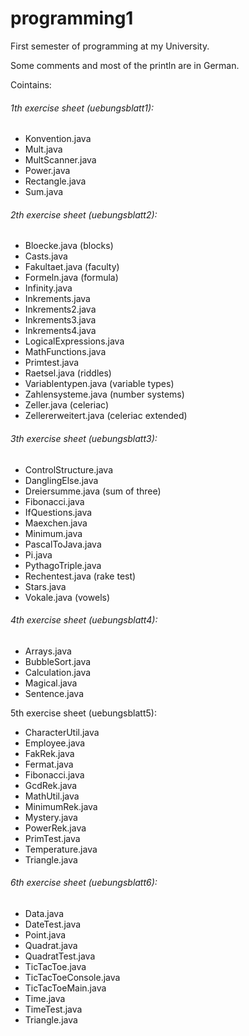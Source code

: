 # programming1

First semester of programming at my University.

Some comments and most of the println are in German.

Cointains:

###### 1th exercise sheet (uebungsblatt1):
- Konvention.java
- Mult.java
- MultScanner.java
- Power.java 
- Rectangle.java
- Sum.java

###### 2th exercise sheet (uebungsblatt2):
- Bloecke.java (blocks)
- Casts.java
- Fakultaet.java (faculty)
- Formeln.java (formula)
- Infinity.java
- Inkrements.java
- Inkrements2.java
- Inkrements3.java
- Inkrements4.java
- LogicalExpressions.java
- MathFunctions.java
- Primtest.java
- Raetsel.java (riddles)
- Variablentypen.java (variable types)
- Zahlensysteme.java (number systems)
- Zeller.java (celeriac)
- Zellererweitert.java (celeriac extended)

###### 3th exercise sheet (uebungsblatt3):
- ControlStructure.java
- DanglingElse.java
- Dreiersumme.java (sum of three)
- Fibonacci.java
- IfQuestions.java
- Maexchen.java
- Minimum.java
- PascalToJava.java
- Pi.java
- PythagoTriple.java
- Rechentest.java (rake test)
- Stars.java
- Vokale.java (vowels)

###### 4th exercise sheet (uebungsblatt4):
- Arrays.java
- BubbleSort.java
- Calculation.java
- Magical.java
- Sentence.java


5th exercise sheet (uebungsblatt5):
- CharacterUtil.java
- Employee.java
- FakRek.java
- Fermat.java
- Fibonacci.java
- GcdRek.java
- MathUtil.java
- MinimumRek.java
- Mystery.java
- PowerRek.java
- PrimTest.java
- Temperature.java
- Triangle.java


###### 6th exercise sheet (uebungsblatt6):
- Data.java
- DateTest.java
- Point.java
- Quadrat.java
- QuadratTest.java
- TicTacToe.java
- TicTacToeConsole.java
- TicTacToeMain.java
- Time.java
- TimeTest.java
- Triangle.java




